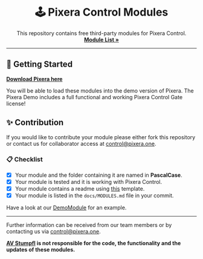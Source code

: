 <div align="center">
  <h1 align="center">🕹 Pixera Control Modules</h1>
  <p align="center">
    This repository contains free third-party modules for Pixera Control.
    <br />
    <a href="docs/MODULES.md">
      <strong>Module List »</strong>
    </a>
  </p>
</div>

---

## 🛫 Getting Started

[**Download Pixera here**](https://pixera.one/en/downloads)

You will be able to load these modules into the demo version of Pixera.
The Pixera Demo includes a full functional and working Pixera Control Gate license!

## ✨ Contribution

If you would like to contribute your module please either fork this repository or contact us for collaborator access at control@pixera.one.

### 📋 Checklist

- [x] Your module and the folder containing it are named in **PascalCase**.
- [x] Your module is tested and it is working with Pixera Control.
- [x] Your module contains a readme using [this](docs/README_TEMPLATE.md) template.
- [x] Your module is listed in the `docs/MODULES.md` file in your commit.

Have a look at our [DemoModule](modules/DemoModule) for an example.

---

Further information can be received from our team members or by contacting us via control@pixera.one.

**[AV Stumpfl](https://avstumpfl.com) is not responsible for the code, the functionality and the updates of these modules.**

